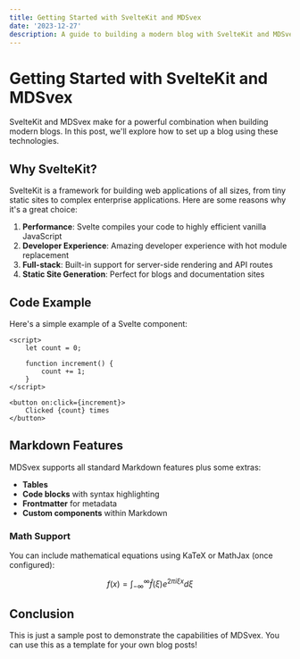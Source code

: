 ```yaml
---
title: Getting Started with SvelteKit and MDSvex
date: '2023-12-27'
description: A guide to building a modern blog with SvelteKit and MDSvex
---
```


# Getting Started with SvelteKit and MDSvex

SvelteKit and MDSvex make for a powerful combination when building modern blogs. In this post, we'll explore how to set up a blog using these technologies.

## Why SvelteKit?

SvelteKit is a framework for building web applications of all sizes, from tiny static sites to complex enterprise applications. Here are some reasons why it's a great choice:

1. **Performance**: Svelte compiles your code to highly efficient vanilla JavaScript
2. **Developer Experience**: Amazing developer experience with hot module replacement
3. **Full-stack**: Built-in support for server-side rendering and API routes
4. **Static Site Generation**: Perfect for blogs and documentation sites

## Code Example

Here's a simple example of a Svelte component:

```svelte
<script>
	let count = 0;

	function increment() {
		count += 1;
	}
</script>

<button on:click={increment}>
	Clicked {count} times
</button>
```

## Markdown Features

MDSvex supports all standard Markdown features plus some extras:

- **Tables**
- **Code blocks** with syntax highlighting
- **Frontmatter** for metadata
- **Custom components** within Markdown

### Math Support

You can include mathematical equations using KaTeX or MathJax (once configured):

```math
f(x) = \int_{-\infty}^{\infty} \hat{f}(\xi) e^{2\pi i\xi x} d\xi
```

## Conclusion

This is just a sample post to demonstrate the capabilities of MDSvex. You can use this as a template for your own blog posts!
